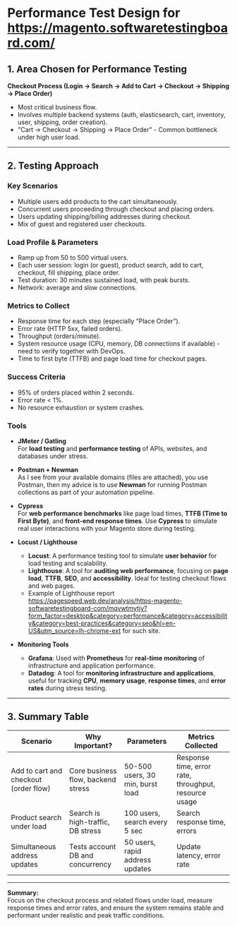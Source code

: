 # Performance Test Design for https://magento.softwaretestingboard.com/

## 1. Area Chosen for Performance Testing

**Checkout Process (Login -> Search -> Add to Cart -> Checkout -> Shipping -> Place Order)**

- Most critical business flow.
- Involves multiple backend systems (auth, elasticsearch, cart, inventory, user, shipping, order creation).
- "Cart -> Checkout -> Shipping -> Place Order" - Common bottleneck under high user load.

---

## 2. Testing Approach

### Key Scenarios

- Multiple users add products to the cart simultaneously.
- Concurrent users proceeding through checkout and placing orders.
- Users updating shipping/billing addresses during checkout.
- Mix of guest and registered user checkouts.

### Load Profile & Parameters

- Ramp up from 50 to 500 virtual users.
- Each user session: login (or guest), product search, add to cart, checkout, fill shipping, place order.
- Test duration: 30 minutes sustained load, with peak bursts.
- Network: average and slow connections.

### Metrics to Collect

- Response time for each step (especially “Place Order”).
- Error rate (HTTP 5xx, failed orders).
- Throughput (orders/minute).
- System resource usage (CPU, memory, DB connections if available) - need to verify together with DevOps.
- Time to first byte (TTFB) and page load time for checkout pages.

### Success Criteria

- 95% of orders placed within 2 seconds.
- Error rate < 1%.
- No resource exhaustion or system crashes.

### Tools

- **JMeter / Gatling**  
  For **load testing** and **performance testing** of APIs, websites, and databases under stress.

- **Postman + Newman**  
  As I see from your available domains (files are attached), you use Postman, then my advice is to use **Newman** for running Postman collections as part of your automation pipeline.
- **Cypress**  
  For **web performance benchmarks** like page load times, **TTFB (Time to First Byte)**, and **front-end response times**. Use **Cypress** to simulate real user interactions with your Magento store during testing.

- **Locust / Lighthouse**

  - **Locust**: A performance testing tool to simulate **user behavior** for load testing and scalability.
  - **Lighthouse**: A tool for **auditing web performance**, focusing on **page load**, **TTFB**, **SEO**, and **accessibility**. Ideal for testing checkout flows and web pages.
  - Example of Lighthouse report https://pagespeed.web.dev/analysis/https-magento-softwaretestingboard-com/mqvwtmytjy?form_factor=desktop&category=performance&category=accessibility&category=best-practices&category=seo&hl=en-US&utm_source=lh-chrome-ext for such site.

- **Monitoring Tools**
  - **Grafana**: Used with **Prometheus** for **real-time monitoring** of infrastructure and application performance.
  - **Datadog**: A tool for **monitoring infrastructure and applications**, useful for tracking **CPU**, **memory usage**, **response times**, and **error rates** during stress testing.

---

## 3. Summary Table

| Scenario                              | Why Important?                     | Parameters                       | Metrics Collected                                     |
| ------------------------------------- | ---------------------------------- | -------------------------------- | ----------------------------------------------------- |
| Add to cart and checkout (order flow) | Core business flow, backend stress | 50-500 users, 30 min, burst load | Response time, error rate, throughput, resource usage |
| Product search under load             | Search is high-traffic, DB stress  | 100 users, search every 5 sec    | Search response time, errors                          |
| Simultaneous address updates          | Tests account DB and concurrency   | 50 users, rapid address updates  | Update latency, error rate                            |

---

**Summary:**  
Focus on the checkout process and related flows under load, measure response times and error rates, and ensure the system remains stable and performant under realistic and peak traffic conditions.
